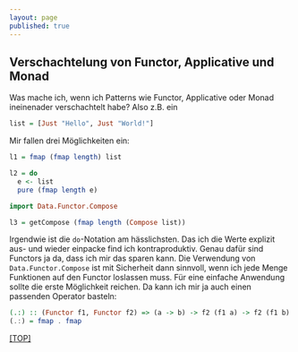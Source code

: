 ```yaml
---
layout: page
published: true
---
```


Verschachtelung von Functor, Applicative und Monad
------------------------------------------------------

Was mache ich, wenn ich Patterns wie Functor, Applicative oder Monad ineinenader verschachtelt habe? Also z.B. ein

```haskell
list = [Just "Hello", Just "World!"]
```

Mir fallen drei Möglichkeiten ein:

```haskell
l1 = fmap (fmap length) list
```

```haskell
l2 = do
  e <- list
  pure (fmap length e)
```

```haskell
import Data.Functor.Compose

l3 = getCompose (fmap length (Compose list))
```

Irgendwie ist die `do`-Notation am hässlichsten. Das ich die Werte explizit aus- und wieder einpacke find ich kontraproduktiv. Genau dafür sind Functors ja da, dass ich mir das sparen kann. Die Verwendung von `Data.Functor.Compose` ist mit Sicherheit dann sinnvoll, wenn ich jede Menge Funktionen auf den Functor loslassen muss. Für eine einfache Anwendung sollte die erste Möglichkeit reichen. Da kann ich mir ja auch einen passenden Operator basteln:

```haskell
(.:) :: (Functor f1, Functor f2) => (a -> b) -> f2 (f1 a) -> f2 (f1 b)
(.:) = fmap . fmap
```

[[TOP]](/haskell/Preface)
